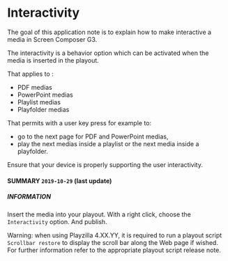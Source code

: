 # Interactivity

The goal of this application note is to explain how to make interactive a media in Screen Composer G3.

The interactivity is a behavior option which can be activated when the media is inserted in the playout.

That applies to :

- PDF medias
- PowerPoint medias
- Playlist medias
- Playfolder medias

That permits with a user key press for example to:

- go to the next page for PDF and PowerPoint medias,
- play the next medias inside a playlist or the next media inside a playfolder.

Ensure that your device is properly supporting the user interactivity.

#### **SUMMARY** `2019-10-29` (last update)

##### **INFORMATION**
Insert the media into your playout. With a right click, choose the ```Interactivity``` option. And publish.

Warning: when using Playzilla 4.XX.YY, it is required to run a playout script `Scrollbar restore` to display the scroll bar along the Web page if wished. For further information refer to the appropriate playout script release note.
